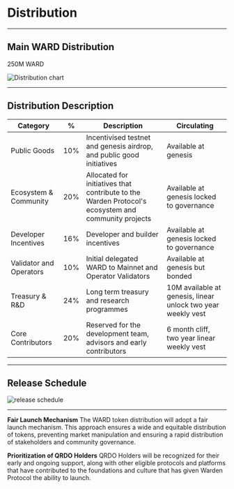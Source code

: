 # Distribution

** **
## Main WARD Distribution
250M WARD

![Distribution chart](https://i.ibb.co/3CFddV3/distribution.png)

****

## Distribution Description

|Category|% | Description |Circulating|
|--|--|--|--|
| Public Goods | 10% | Incentivised testnet and genesis airdrop, and public good initiatives |Available at genesis
|Ecosystem & Community | 20%| Allocated for initiatives that contribute to the Warden Protocol's ecosystem and community projects|Available at genesis locked to governance
| Developer Incentives|16%|Developer and builder incentives  | Available at genesis locked to governance
| Validator and Operators |10%| Initial delegated WARD to Mainnet and Operator Validators |Available at genesis but bonded
| Treasury & R&D | 24% |Long term treasury and research programmes | 10M available at genesis, linear unlock two year weekly vest
| Core Contributors | 20% | Reserved for the development team, advisors and early contributors | 6 month cliff, two year linear weekly vest

****

## Release Schedule

![release schedule](https://i.ibb.co/RpSRCQ2/release.png)
***

**Fair Launch Mechanism**
The WARD token distribution will adopt a fair launch mechanism. This approach ensures a wide and equitable distribution of tokens, preventing market manipulation and ensuring a rapid distribution of stakeholders and community governance.

  
**Prioritization of QRDO Holders**
QRDO Holders will be recognized for their early and ongoing support, along with other eligible protocols and platforms that have contributed to the foundations and culture that has given Warden Protocol the ability to launch.

